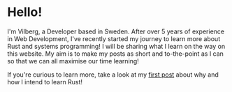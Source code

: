 # Hello!

I'm Vilberg, a Developer based in Sweden. After over 5 years of experience in Web Development, I've recently started my journey to learn more about Rust and systems programming! I will be sharing what I learn on the way on this website. My aim is to make my posts as short and to-the-point as I can so that we can all maximise our time learning!

If you're curious to learn more, take a look at my [first post](/posts/how-im-learning-rust) about why and how I intend to learn Rust!
